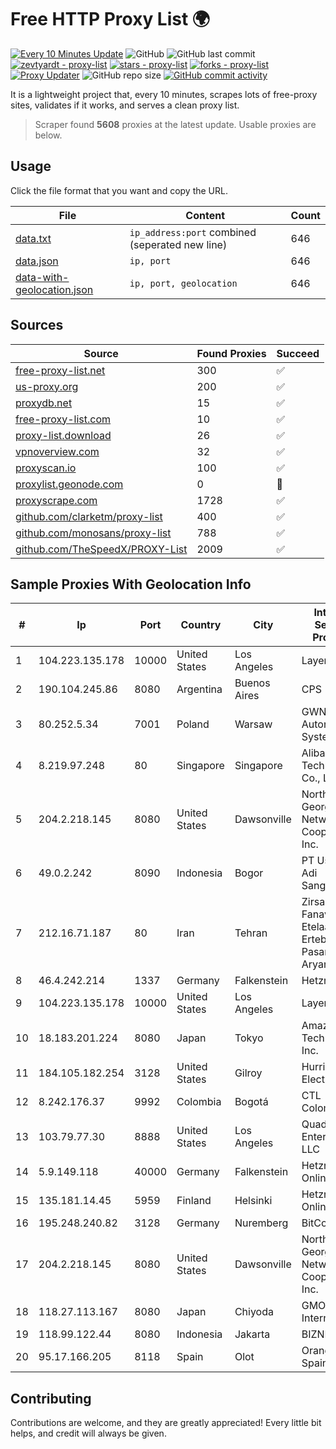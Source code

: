 
# Free HTTP Proxy List 🌍

[![Every 10 Minutes Update](https://github.com/mertguvencli/http-proxy-list/actions/workflows/main.yml/badge.svg?branch=main)](https://github.com/mertguvencli/http-proxy-list/actions/workflows/main.yml)
![GitHub](https://img.shields.io/github/license/mertguvencli/http-proxy-list)
![GitHub last commit](https://img.shields.io/github/last-commit/mertguvencli/http-proxy-list)
[![zevtyardt - proxy-list](https://img.shields.io/static/v1?label=zevtyardt&message=proxy-list&color=blue&logo=github)](https://github.com/zevtyardt/proxy-list "Go to GitHub repo")
[![stars - proxy-list](https://img.shields.io/github/stars/zevtyardt/proxy-list?style=social)](https://github.com/zevtyardt/proxy-list)
[![forks - proxy-list](https://img.shields.io/github/forks/zevtyardt/proxy-list?style=social)](https://github.com/zevtyardt/proxy-list)
[![Proxy Updater](https://github.com/zevtyardt/proxy-list/workflows/Proxy%20Updater/badge.svg)](https://github.com/zevtyardt/proxy-list/actions?query=workflow:"Proxy+Updater")
![GitHub repo size](https://img.shields.io/github/repo-size/zevtyardt/proxy-list)
[![GitHub commit activity](https://img.shields.io/github/commit-activity/m/zevtyardt/proxy-list?logo=commits)](https://github.com/zevtyardt/proxy-list/commits/main)

It is a lightweight project that, every 10 minutes, scrapes lots of free-proxy sites, validates if it works, and serves a clean proxy list.

> Scraper found **5608** proxies at the latest update. Usable proxies are below.

## Usage

Click the file format that you want and copy the URL.

|File|Content|Count|
|----|-------|-----|
|[data.txt](https://raw.githubusercontent.com/mertguvencli/http-proxy-list/main/proxy-list/data.txt)|`ip_address:port` combined (seperated new line)|646|
|[data.json](https://raw.githubusercontent.com/mertguvencli/http-proxy-list/main/proxy-list/data.json)|`ip, port`|646|
|[data-with-geolocation.json](https://raw.githubusercontent.com/mertguvencli/http-proxy-list/main/proxy-list/data-with-geolocation.json)|`ip, port, geolocation`|646|

## Sources

|Source|Found Proxies|Succeed|
|------|-------------|-------|
|[free-proxy-list.net](https://free-proxy-list.net)|300|✅|
|[us-proxy.org](https://www.us-proxy.org)|200|✅|
|[proxydb.net](http://proxydb.net)|15|✅|
|[free-proxy-list.com](https://free-proxy-list.com/?page=&port=&type%5B%5D=http&type%5B%5D=https&up_time=0&search=Search)|10|✅|
|[proxy-list.download](https://www.proxy-list.download/HTTP)|26|✅|
|[vpnoverview.com](https://vpnoverview.com/privacy/anonymous-browsing/free-proxy-servers)|32|✅|
|[proxyscan.io](https://www.proxyscan.io)|100|✅|
|[proxylist.geonode.com](https://proxylist.geonode.com/api/proxy-list?limit=300&page=1&sort_by=lastChecked&sort_type=desc&protocols=http,https)|0|🚫|
|[proxyscrape.com](https://api.proxyscrape.com/v2/?request=displayproxies&protocol=http&timeout=10000&country=all&ssl=all&anonymity=all)|1728|✅|
|[github.com/clarketm/proxy-list](https://raw.githubusercontent.com/clarketm/proxy-list/master/proxy-list-raw.txt)|400|✅|
|[github.com/monosans/proxy-list](https://raw.githubusercontent.com/monosans/proxy-list/main/proxies/http.txt)|788|✅|
|[github.com/TheSpeedX/PROXY-List](https://raw.githubusercontent.com/TheSpeedX/PROXY-List/master/http.txt)|2009|✅|


## Sample Proxies With Geolocation Info

|#|Ip|Port|Country|City|Internet Service Provider|
|-|--|----|-------|----|-------------------------|
|1|104.223.135.178|10000|United States|Los Angeles|LayerHost|
|2|190.104.245.86|8080|Argentina|Buenos Aires|CPS|
|3|80.252.5.34|7001|Poland|Warsaw|GWNET Autonomus System|
|4|8.219.97.248|80|Singapore|Singapore|Alibaba (US) Technology Co., Ltd.|
|5|204.2.218.145|8080|United States|Dawsonville|North Georgia Network Cooperative, Inc.|
|6|49.0.2.242|8090|Indonesia|Bogor|PT Usaha Adi Sanggoro|
|7|212.16.71.187|80|Iran|Tehran|Zirsakht Fanavari Etelaat va Ertebatat Pasargad Aryan PJS|
|8|46.4.242.214|1337|Germany|Falkenstein|Hetzner|
|9|104.223.135.178|10000|United States|Los Angeles|LayerHost|
|10|18.183.201.224|8080|Japan|Tokyo|Amazon Technologies Inc.|
|11|184.105.182.254|3128|United States|Gilroy|Hurricane Electric LLC|
|12|8.242.176.37|9992|Colombia|Bogotá|CTL Colombia|
|13|103.79.77.30|8888|United States|Los Angeles|QuadraNet Enterprises LLC|
|14|5.9.149.118|40000|Germany|Falkenstein|Hetzner Online GmbH|
|15|135.181.14.45|5959|Finland|Helsinki|Hetzner Online GmbH|
|16|195.248.240.82|3128|Germany|Nuremberg|BitCommand|
|17|204.2.218.145|8080|United States|Dawsonville|North Georgia Network Cooperative, Inc.|
|18|118.27.113.167|8080|Japan|Chiyoda|GMO Internet, Inc.|
|19|118.99.122.44|8080|Indonesia|Jakarta|BIZNET|
|20|95.17.166.205|8118|Spain|Olot|Orange Spain|



## Contributing

Contributions are welcome, and they are greatly appreciated! Every
little bit helps, and credit will always be given.

